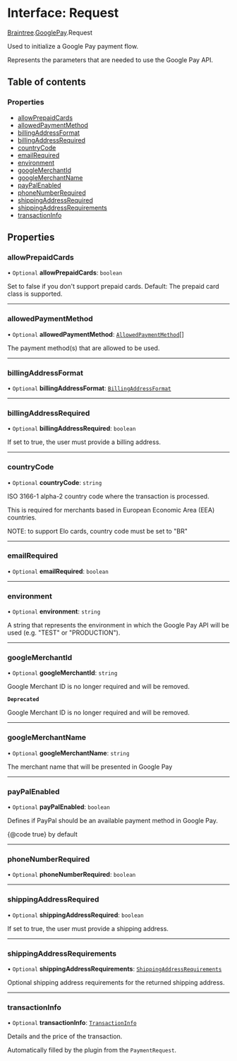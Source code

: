 # Interface: Request

[Braintree](../modules/CdvPurchase.Braintree.md).[GooglePay](../modules/CdvPurchase.Braintree.GooglePay.md).Request

Used to initialize a Google Pay payment flow.

Represents the parameters that are needed to use the Google Pay API.

## Table of contents

### Properties

- [allowPrepaidCards](CdvPurchase.Braintree.GooglePay.Request.md#allowprepaidcards)
- [allowedPaymentMethod](CdvPurchase.Braintree.GooglePay.Request.md#allowedpaymentmethod)
- [billingAddressFormat](CdvPurchase.Braintree.GooglePay.Request.md#billingaddressformat)
- [billingAddressRequired](CdvPurchase.Braintree.GooglePay.Request.md#billingaddressrequired)
- [countryCode](CdvPurchase.Braintree.GooglePay.Request.md#countrycode)
- [emailRequired](CdvPurchase.Braintree.GooglePay.Request.md#emailrequired)
- [environment](CdvPurchase.Braintree.GooglePay.Request.md#environment)
- [googleMerchantId](CdvPurchase.Braintree.GooglePay.Request.md#googlemerchantid)
- [googleMerchantName](CdvPurchase.Braintree.GooglePay.Request.md#googlemerchantname)
- [payPalEnabled](CdvPurchase.Braintree.GooglePay.Request.md#paypalenabled)
- [phoneNumberRequired](CdvPurchase.Braintree.GooglePay.Request.md#phonenumberrequired)
- [shippingAddressRequired](CdvPurchase.Braintree.GooglePay.Request.md#shippingaddressrequired)
- [shippingAddressRequirements](CdvPurchase.Braintree.GooglePay.Request.md#shippingaddressrequirements)
- [transactionInfo](CdvPurchase.Braintree.GooglePay.Request.md#transactioninfo)

## Properties

### allowPrepaidCards

• `Optional` **allowPrepaidCards**: `boolean`

Set to false if you don't support prepaid cards. Default: The prepaid card class is supported.

___

### allowedPaymentMethod

• `Optional` **allowedPaymentMethod**: [`AllowedPaymentMethod`](CdvPurchase.Braintree.GooglePay.AllowedPaymentMethod.md)[]

The payment method(s) that are allowed to be used.

___

### billingAddressFormat

• `Optional` **billingAddressFormat**: [`BillingAddressFormat`](../enums/CdvPurchase.Braintree.GooglePay.BillingAddressFormat.md)

___

### billingAddressRequired

• `Optional` **billingAddressRequired**: `boolean`

If set to true, the user must provide a billing address.

___

### countryCode

• `Optional` **countryCode**: `string`

ISO 3166-1 alpha-2 country code where the transaction is processed.

This is required for merchants based in European Economic Area (EEA) countries.

NOTE: to support Elo cards, country code must be set to "BR"

___

### emailRequired

• `Optional` **emailRequired**: `boolean`

___

### environment

• `Optional` **environment**: `string`

A string that represents the environment in which the Google Pay API will be used (e.g. "TEST" or "PRODUCTION").

___

### googleMerchantId

• `Optional` **googleMerchantId**: `string`

Google Merchant ID is no longer required and will be removed.

**`Deprecated`**

Google Merchant ID is no longer required and will be removed.

___

### googleMerchantName

• `Optional` **googleMerchantName**: `string`

The merchant name that will be presented in Google Pay

___

### payPalEnabled

• `Optional` **payPalEnabled**: `boolean`

Defines if PayPal should be an available payment method in Google Pay.

{@code true} by default

___

### phoneNumberRequired

• `Optional` **phoneNumberRequired**: `boolean`

___

### shippingAddressRequired

• `Optional` **shippingAddressRequired**: `boolean`

If set to true, the user must provide a shipping address.

___

### shippingAddressRequirements

• `Optional` **shippingAddressRequirements**: [`ShippingAddressRequirements`](CdvPurchase.Braintree.GooglePay.ShippingAddressRequirements.md)

Optional shipping address requirements for the returned shipping address.

___

### transactionInfo

• `Optional` **transactionInfo**: [`TransactionInfo`](CdvPurchase.Braintree.GooglePay.TransactionInfo.md)

Details and the price of the transaction.

Automatically filled by the plugin from the `PaymentRequest`.
